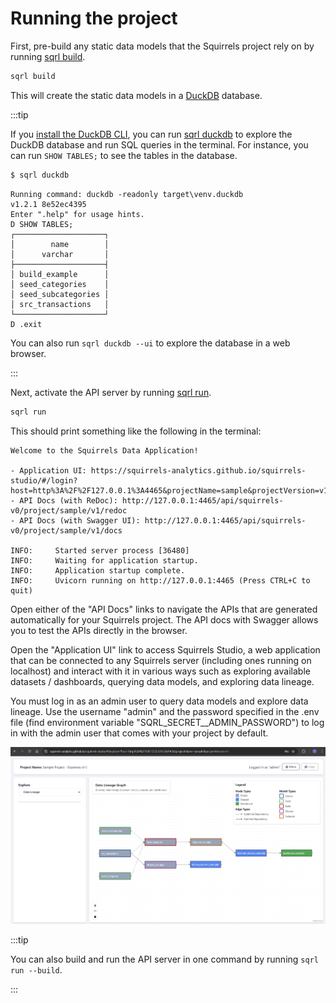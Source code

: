 # Running the project

First, pre-build any static data models that the Squirrels project rely on by running [sqrl build].

```bash
sqrl build
```

This will create the static data models in a [DuckDB](https://duckdb.org/) database.

:::tip

If you [install the DuckDB CLI](https://duckdb.org/docs/installation/), you can run [sqrl duckdb] to explore the DuckDB database and run SQL queries in the terminal. For instance, you can run `SHOW TABLES;` to see the tables in the database.

```bash
$ sqrl duckdb
```
```
Running command: duckdb -readonly target\venv.duckdb
v1.2.1 8e52ec4395
Enter ".help" for usage hints.
D SHOW TABLES;
┌────────────────────┐
│        name        │
│      varchar       │
├────────────────────┤
│ build_example      │
│ seed_categories    │
│ seed_subcategories │
│ src_transactions   │
└────────────────────┘
D .exit
```

You can also run `sqrl duckdb --ui` to explore the database in a web browser.

:::

Next, activate the API server by running [sqrl run].

```bash
sqrl run
```

This should print something like the following in the terminal:

```
Welcome to the Squirrels Data Application!

- Application UI: https://squirrels-analytics.github.io/squirrels-studio/#/login?host=http%3A%2F%2F127.0.0.1%3A4465&projectName=sample&projectVersion=v1
- API Docs (with ReDoc): http://127.0.0.1:4465/api/squirrels-v0/project/sample/v1/redoc
- API Docs (with Swagger UI): http://127.0.0.1:4465/api/squirrels-v0/project/sample/v1/docs

INFO:     Started server process [36480]
INFO:     Waiting for application startup.
INFO:     Application startup complete.
INFO:     Uvicorn running on http://127.0.0.1:4465 (Press CTRL+C to quit)
```

Open either of the "API Docs" links to navigate the APIs that are generated automatically for your Squirrels project. The API docs with Swagger allows you to test the APIs directly in the browser.

Open the "Application UI" link to access Squirrels Studio, a web application that can be connected to any Squirrels server (including ones running on localhost) and interact with it in various ways such as exploring available datasets / dashboards, querying data models, and exploring data lineage.

You must log in as an admin user to query data models and explore data lineage. Use the username "admin" and the password specified in the .env file (find environment variable "SQRL_SECRET__ADMIN_PASSWORD") to log in with the admin user that comes with your project by default.

![Squirrels Studio Lineage](/img/squirrels-studio-lineage.png)

:::tip

You can also build and run the API server in one command by running `sqrl run --build`.

:::


[sqrl new]: ../../references/cli/new
[sqrl build]: ../../references/cli/build
[sqrl duckdb]: ../../references/cli/duckdb
[sqrl run]: ../../references/cli/run
